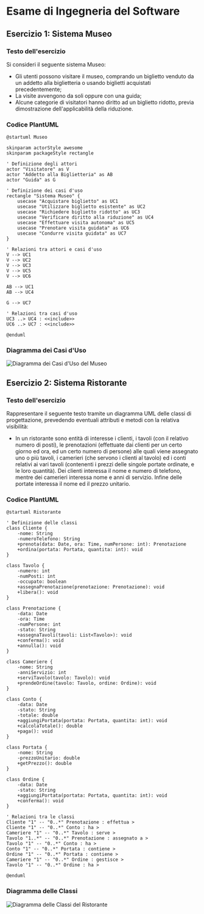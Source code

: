 # Esame di Ingegneria del Software

## Esercizio 1: Sistema Museo

### Testo dell'esercizio
Si consideri il seguente sistema Museo:
- Gli utenti possono visitare il museo, comprando un biglietto venduto da un addetto alla biglietteria o usando biglietti acquistati precedentemente;
- La visite avvengono da soli oppure con una guida;
- Alcune categorie di visitatori hanno diritto ad un biglietto ridotto, previa dimostrazione dell'applicabilità della riduzione.

### Codice PlantUML
```plantuml
@startuml Museo

skinparam actorStyle awesome
skinparam packageStyle rectangle

' Definizione degli attori
actor "Visitatore" as V
actor "Addetto alla Biglietteria" as AB
actor "Guida" as G

' Definizione dei casi d'uso
rectangle "Sistema Museo" {
    usecase "Acquistare biglietto" as UC1
    usecase "Utilizzare biglietto esistente" as UC2
    usecase "Richiedere biglietto ridotto" as UC3
    usecase "Verificare diritto alla riduzione" as UC4
    usecase "Effettuare visita autonoma" as UC5
    usecase "Prenotare visita guidata" as UC6
    usecase "Condurre visita guidata" as UC7
}

' Relazioni tra attori e casi d'uso
V --> UC1
V --> UC2
V --> UC3
V --> UC5
V --> UC6

AB --> UC1
AB --> UC4

G --> UC7

' Relazioni tra casi d'uso
UC3 ..> UC4 : <<include>>
UC6 ..> UC7 : <<include>>

@enduml
```

### Diagramma dei Casi d'Uso
![Diagramma dei Casi d'Uso del Museo](museo.png)

## Esercizio 2: Sistema Ristorante

### Testo dell'esercizio
Rappresentare il seguente testo tramite un diagramma UML delle classi di progettazione, prevedendo eventuali attributi e metodi con la relativa visibilità:
- In un ristorante sono entità di interesse i clienti, i tavoli (con il relativo numero di posti), le prenotazioni (effettuate dai clienti per un certo giorno ed ora, ed un certo numero di persone) alle quali viene assegnato uno o più tavoli, i camerieri (che servono i clienti al tavolo) ed i conti relativi ai vari tavoli (contenenti i prezzi delle singole portate ordinate, e le loro quantità). Dei clienti interessa il nome e numero di telefono, mentre dei camerieri interessa nome e anni di servizio. Infine delle portate interessa il nome ed il prezzo unitario.

### Codice PlantUML
```plantuml
@startuml Ristorante

' Definizione delle classi
class Cliente {
    -nome: String
    -numeroTelefono: String
    +prenota(data: Date, ora: Time, numPersone: int): Prenotazione
    +ordina(portata: Portata, quantita: int): void
}

class Tavolo {
    -numero: int
    -numPosti: int
    -occupato: boolean
    +assegnaPrenotazione(prenotazione: Prenotazione): void
    +libera(): void
}

class Prenotazione {
    -data: Date
    -ora: Time
    -numPersone: int
    -stato: String
    +assegnaTavoli(tavoli: List<Tavolo>): void
    +conferma(): void
    +annulla(): void
}

class Cameriere {
    -nome: String
    -anniServizio: int
    +serviTavolo(tavolo: Tavolo): void
    +prendeOrdine(tavolo: Tavolo, ordine: Ordine): void
}

class Conto {
    -data: Date
    -stato: String
    -totale: double
    +aggiungiPortata(portata: Portata, quantita: int): void
    +calcolaTotale(): double
    +paga(): void
}

class Portata {
    -nome: String
    -prezzoUnitario: double
    +getPrezzo(): double
}

class Ordine {
    -data: Date
    -stato: String
    +aggiungiPortata(portata: Portata, quantita: int): void
    +conferma(): void
}

' Relazioni tra le classi
Cliente "1" -- "0..*" Prenotazione : effettua >
Cliente "1" -- "0..*" Conto : ha >
Cameriere "1" -- "0..*" Tavolo : serve >
Tavolo "1..*" -- "0..*" Prenotazione : assegnato a >
Tavolo "1" -- "0..*" Conto : ha >
Conto "1" -- "0..*" Portata : contiene >
Ordine "1" -- "0..*" Portata : contiene >
Cameriere "1" -- "0..*" Ordine : gestisce >
Tavolo "1" -- "0..*" Ordine : ha >

@enduml
```

### Diagramma delle Classi
![Diagramma delle Classi del Ristorante](ristorante.png)
